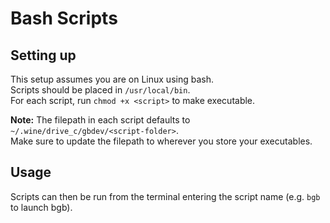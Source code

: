 # Bash Scripts

## Setting up

This setup assumes you are on Linux using bash.  
Scripts should be placed in `/usr/local/bin`.  
For each script, run `chmod +x <script>` to make executable.

**Note:** The filepath in each script defaults to `~/.wine/drive_c/gbdev/<script-folder>`.  
Make sure to update the filepath to wherever you store your executables.

## Usage

Scripts can then be run from the terminal entering the script name (e.g. `bgb` to launch bgb).

